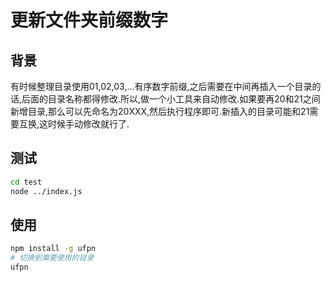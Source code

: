 # 更新文件夹前缀数字

## 背景

有时候整理目录使用01,02,03,...有序数字前缀,之后需要在中间再插入一个目录的话,后面的目录名称都得修改.所以,做一个小工具来自动修改.如果要再20和21之间新增目录,那么可以先命名为20XXX,然后执行程序即可.新插入的目录可能和21需要互换,这时候手动修改就行了.

## 测试

```sh
cd test
node ../index.js
```

## 使用

```sh
npm install -g ufpn
# 切换到需要使用的目录
ufpn
```
